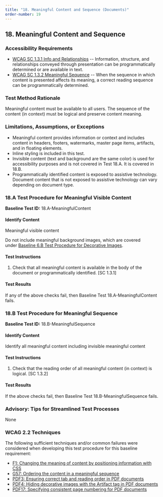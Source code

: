 ```yaml
---
title: "18. Meaningful Content and Sequence (Documents)"
order-number: 19
---
```


## 18. Meaningful Content and Sequence

### Accessibility Requirements

-   [WCAG SC 1.3.1 Info and Relationships](https://www.w3.org/WAI/WCAG22/Understanding/info-and-relationships.html) -- Information, structure, and relationships conveyed through presentation can be programmatically determined or are available in text.
-   [WCAG SC 1.3.2 Meaningful Sequence](https://www.w3.org/WAI/WCAG22/Understanding/meaningful-sequence) -- When the sequence in which content is presented affects its meaning, a correct reading sequence can be programmatically determined.

### Test Method Rationale

Meaningful content must be available to all users. The sequence of the content (in context) must be logical and preserve content meaning.

### Limitations, Assumptions, or Exceptions

-   Meaningful content provides information or context and includes content in headers, footers, watermarks, master page items, artifacts, and in floating elements.
-   Inline styling is included in this test.
-   Invisible content (text and background are the same color) is used for accessibility purposes and is not covered in Test 18.A. It is covered in 18.B.
-   Programmatically identified content is exposed to assistive technology. Document content that is not exposed to assistive technology can vary depending on document type.

### 18.A Test Procedure for Meaningful Visible Content

**Baseline Test ID:** 18.A-MeaningfulContent

#### Identify Content

<p id="d18aIC">Meaningful visible content</p>

Do not include meaningful background images, which are covered under [Baseline 6.B Test Procedure for Decorative Images](#b-test-procedure-for-images-with-an-empty-text-alternative).

#### Test Instructions

<ol id="d18aTI">
    <li id="d18aTI-1">Check that all meaningful content is available in the body of the document or programmatically identified. [SC 1.3.1]</li>
</ol>

#### Test Results

<p id="d18aTR">If any of the above checks fail, then Baseline Test 18.A-MeaningfulContent fails.</p>

### 18.B Test Procedure for Meaningful Sequence

**Baseline Test ID:** 18.B-MeaningfulSequence

#### Identify Content

<p id="d18bIC">Identify all meaningful content including invisible meaningful content</p>

#### Test Instructions

<ol id="d18bTI">
    <li id="d18bTI-1">Check that the reading order of all meaningful content (in context) is logical. [SC 1.3.2]</li>
</ol>

#### Test Results

<p id="d18bTR">If the above checks fail, then Baseline Test 18.B-MeaningfulSequence fails.</p>

### Advisory: Tips for Streamlined Test Processes

<p id="d18Advisory">None</p>

### WCAG 2.2 Techniques

The following sufficient techniques and/or common failures were considered when developing this test procedure for this baseline requirement:

-   [F1: Changing the meaning of content by positioning information with CSS](https://www.w3.org/WAI/WCAG22/Techniques/failures/F1)
-   [G57: Ordering the content in a meaningful sequence](https://www.w3.org/WAI/WCAG22/Techniques/general/G57)
-   [PDF3: Ensuring correct tab and reading order in PDF documents](https://www.w3.org/WAI/WCAG22/Techniques/pdf/PDF3)
-   [PDF4: Hiding decorative images with the Artifact tag in PDF documents](https://www.w3.org/WAI/WCAG22/Techniques/pdf/PDF4)
-   [PDF17: Specifying consistent page numbering for PDF documents](https://www.w3.org/WAI/WCAG22/Techniques/pdf/PDF17)